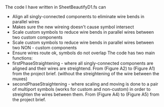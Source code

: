 The code I have written in SheetBeautifyD1.fs can 
* Align all singly-connected components to eliminate wire bends in parallel wires
* Makes sure the new wireing doesn't cause symbol intersect
* Scale custom symbols to reduce wire bends in parallel wires between two custom components 
* Scale custom symbols to reduce wire bends in parallel wires between two NON - custom components
* Ensure wires route ok, symbols do not overlap
The code has two main functions:
* firstPhaseStraightening - where all singly-connected components are aligned and their wires are streightend. From (Figure A2) to (Figure A1) from the project brief. (without the streightening of the wire between the muxes)
* secondPhaseStraightening - where scaling and moving is done to a pair of multiport symbols (works for custom and non-custom) in order to streighten the wires between them. From (Figure A4) to (Figure A5) from the project brief.